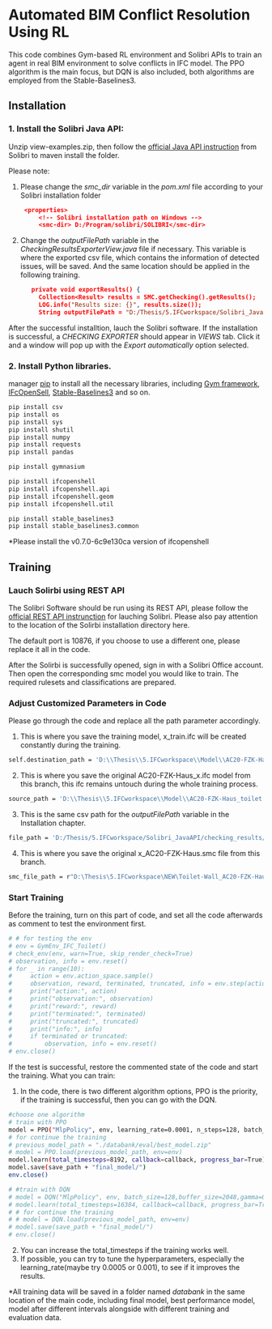 # Automated BIM Conflict Resolution Using RL

This code combines Gym-based RL environment and Solibri APIs to train an agent in real BIM environment to solve conflicts in IFC model. The PPO algorithm is the main focus, but DQN is also included, both algorithms are employed from the Stable-Baselines3.

## Installation

### 1. Install the Solibri Java API:

Unzip view-examples.zip, then follow the [official Java API instruction](https://solibri.github.io/Developer-Platform/latest/getting-started.html) from Solibri to maven install the folder. 

Please note:

1. Please change the _smc_dir_ variable in the _pom.xml_ file according to your Solibri installation folder
   ```json
   	<properties>
		<!-- Solibri installation path on Windows -->
		<smc-dir> D:/Program/solibri/SOLIBRI</smc-dir>
   ```
2. Change the _outputFilePath_ variable in the _CheckingResultsExporterView.java_ file if necessary. This variable is where the exported csv file, which contains the information of detected issues, will be saved. And the same location should be applied in the following training.
   ```json
      private void exportResults() {
		Collection<Result> results = SMC.getChecking().getResults();
		LOG.info("Results size: {}", results.size());
		String outputFilePath = "D:/Thesis/5.IFCworkspace/Solibri_JavaAPI/checking_results/checking_results.csv";
   ```

After the successful installtion, lauch the Solibri software. If the installation is successful, a _CHECKING EXPORTER_ should appear in _VIEWS_ tab. Click it and a window will pop up with the _Export automatically_ option selected. 
### 2. Install Python libraries.

manager [pip](https://pip.pypa.io/en/stable/) to install all the necessary libraries, including [Gym framework](https://gymnasium.farama.org/), [IFcOpenSell](https://ifcopenshell.org/), [Stable-Baselines3](https://ifcopenshell.org/) and so on.

```bash
pip install csv
pip install os
pip install sys
pip install shutil
pip install numpy
pip install requests
pip install pandas

pip install gymnasium

pip install ifcopenshell
pip install ifcopenshell.api
pip install ifcopenshell.geom
pip install ifcopenshell.util

pip install stable_baselines3
pip install stable_baselines3.common
```
*Please install the v0.7.0-6c9e130ca version of ifcopenshell

## Training

### Lauch Solirbi using REST API
The Solibri Software should be run using its REST API, please follow the [official REST API instrunction](https://solibri.github.io/Developer-Platform/latest/RestApiUsage.html) for lauching Solibri. Please also pay attention to the location of the Solirbi installation directory here.

The default port is 10876, if you choose to use a different one, please replace it all in the code.

After the Solirbi is successfully opened, sign in with a Solibri Office account. Then open the corresponding smc model you would like to train. The required rulesets and classifications are prepared.

### Adjust Customized Parameters in Code
Please go through the code and replace all the path parameter accordingly.
1. This is where you save the training model, x_train.ifc will be created constantly during the training.
```bash 
self.destination_path = 'D:\\Thesis\\5.IFCworkspace\\Model\\AC20-FZK-Haus_toilet_train.ifc'
```
2. This is where you save the original AC20-FZK-Haus_x.ifc model from this branch, this ifc remains untouch during the whole training process.
```bash 
source_path = 'D:\\Thesis\\5.IFCworkspace\\Model\\AC20-FZK-Haus_toilet.ifc'
```
3. This is the same csv path for the _outputFilePath_ variable in the Installation chapter.
```bash 
file_path = 'D:/Thesis/5.IFCworkspace/Solibri_JavaAPI/checking_results/checking_results.csv'
```
4. This is where you save the original x_AC20-FZK-Haus.smc file from this branch.
```bash 
smc_file_path = r"D:\Thesis\5.IFCworkspace\NEW\Toilet-Wall_AC20-FZK-Haus.smc"
```

### Start Training
Before the training, turn on this part of code, and set all the code afterwards as comment to test the environment first.
```bash 
# # for testing the env
# env = GymEnv_IFC_Toilet()
# check_env(env, warn=True, skip_render_check=True)
# observation, info = env.reset()
# for _ in range(10):
#     action = env.action_space.sample()
#     observation, reward, terminated, truncated, info = env.step(action)
#     print("action:", action)
#     print("observation:", observation)
#     print("reward:", reward)
#     print("terminated:", terminated)
#     print("truncated:", truncated)
#     print("info:", info)
#     if terminated or truncated:
#         observation, info = env.reset()
# env.close()
```

If the test is successful, restore the commented state of the code and start the training.
What you can train: 
1. In the code, there is two different algorithm options, PPO is the priority, if the training is successful, then you can go with the DQN.
   
```bash
#choose one algorithm
# train with PPO
model = PPO("MlpPolicy", env, learning_rate=0.0001, n_steps=128, batch_size=128, n_epochs=4, verbose=1, tensorboard_log=save_path + "tensorboard/", device="cpu")
# for continue the training
# previous_model_path = "./databank/eval/best_model.zip"
# model = PPO.load(previous_model_path, env=env)
model.learn(total_timesteps=8192, callback=callback, progress_bar=True)
model.save(save_path + "final_model/")
env.close()

# #train with DQN
# model = DQN("MlpPolicy", env, batch_size=128,buffer_size=2048,gamma=0.99,learning_starts=128,learning_rate=0.00063,target_update_interval=64,train_freq=4,gradient_steps=-1,exploration_fraction=0.5, exploration_final_eps=0.1,verbose=1, tensorboard_log=save_path + "dqn_tensorboard/", device="auto")
# model.learn(total_timesteps=16384, callback=callback, progress_bar=True)
# # for continue the training
# # model = DQN.load(previous_model_path, env=env)
# model.save(save_path + "final_model/")
# env.close()
```
2. You can increase the total_timesteps if the training works well.
3. If possible, you can try to tune the hyperparameters, especially the learning_rate(maybe try 0.0005 or 0.001), to see if it improves the results.

*All training data will be saved in a folder named _databank_ in the same location of the main code, including final model, best performance model, model after different intervals alongside with different training and evaluation data.
